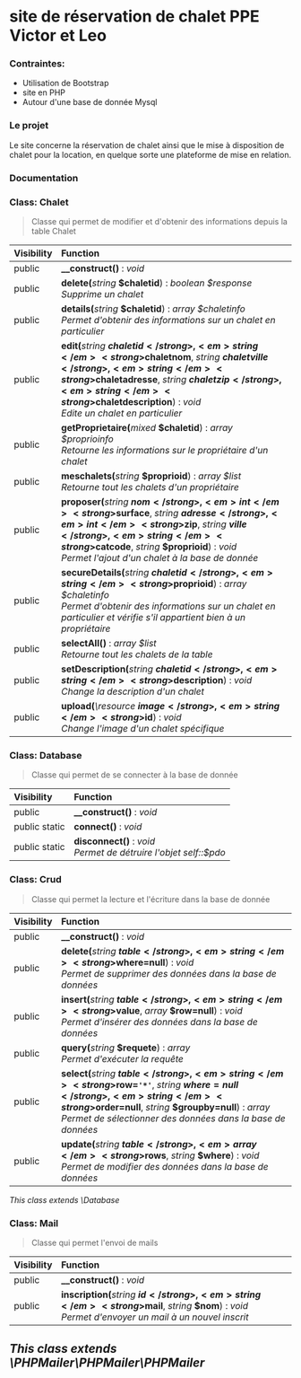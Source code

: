 # site de réservation de chalet PPE Victor et Leo

### Contraintes:

- Utilisation de Bootstrap
- site en PHP
- Autour d'une base de donnée Mysql


### Le projet

Le site concerne la réservation de chalet ainsi que le mise à disposition de chalet pour la location, en quelque sorte une plateforme de mise en relation.

### Documentation
### Class: Chalet

> Classe qui permet de modifier et d'obtenir des informations depuis la table Chalet

| Visibility | Function |
|:-----------|:---------|
| public | <strong>__construct()</strong> : <em>void</em> |
| public | <strong>delete(</strong><em>string</em> <strong>$chaletid</strong>)</strong> : <em>boolean $response</em><br /><em>Supprime un chalet</em> |
| public | <strong>details(</strong><em>string</em> <strong>$chaletid</strong>)</strong> : <em>array $chaletinfo</em><br /><em>Permet d'obtenir des informations sur un chalet en particulier</em> |
| public | <strong>edit(</strong><em>string</em> <strong>$chaletid</strong>, <em>string</em> <strong>$chaletnom</strong>, <em>string</em> <strong>$chaletville</strong>, <em>string</em> <strong>$chaletadresse</strong>, <em>string</em> <strong>$chaletzip</strong>, <em>string</em> <strong>$chaletdescription</strong>)</strong> : <em>void</em><br /><em>Edite un chalet en particulier</em> |
| public | <strong>getProprietaire(</strong><em>mixed</em> <strong>$chaletid</strong>)</strong> : <em>array $proprioinfo</em><br /><em>Retourne les informations sur le propriétaire d'un chalet</em> |
| public | <strong>meschalets(</strong><em>string</em> <strong>$proprioid</strong>)</strong> : <em>array $list</em><br /><em>Retourne tout les chalets d'un propriétaire</em> |
| public | <strong>proposer(</strong><em>string</em> <strong>$nom</strong>, <em>int</em> <strong>$surface</strong>, <em>string</em> <strong>$adresse</strong>, <em>int</em> <strong>$zip</strong>, <em>string</em> <strong>$ville</strong>, <em>string</em> <strong>$catcode</strong>, <em>string</em> <strong>$proprioid</strong>)</strong> : <em>void</em><br /><em>Permet l'ajout d'un chalet à la base de donnée</em> |
| public | <strong>secureDetails(</strong><em>string</em> <strong>$chaletid</strong>, <em>string</em> <strong>$proprioid</strong>)</strong> : <em>array $chaletinfo</em><br /><em>Permet d'obtenir des informations sur un chalet en particulier et vérifie s'il appartient bien à un propriétaire</em> |
| public | <strong>selectAll()</strong> : <em>array $list</em><br /><em>Retourne tout les chalets de la table</em> |
| public | <strong>setDescription(</strong><em>string</em> <strong>$chaletid</strong>, <em>string</em> <strong>$description</strong>)</strong> : <em>void</em><br /><em>Change la description d'un chalet</em> |
| public | <strong>upload(</strong><em>\resource</em> <strong>$image</strong>, <em>string</em> <strong>$id</strong>)</strong> : <em>void</em><br /><em>Change l'image d'un chalet spécifique</em> |


### Class: Database

> Classe qui permet de se connecter à la base de donnée

| Visibility | Function |
|:-----------|:---------|
| public | <strong>__construct()</strong> : <em>void</em> |
| public static | <strong>connect()</strong> : <em>void</em> |
| public static | <strong>disconnect()</strong> : <em>void</em><br /><em>Permet de détruire l'objet self::$pdo</em> |




### Class: Crud

> Classe qui permet la lecture et l'écriture dans la base de donnée

| Visibility | Function |
|:-----------|:---------|
| public | <strong>__construct()</strong> : <em>void</em> |
| public | <strong>delete(</strong><em>string</em> <strong>$table</strong>, <em>string</em> <strong>$where=null</strong>)</strong> : <em>void</em><br /><em>Permet de supprimer des données dans la base de données</em> |
| public | <strong>insert(</strong><em>string</em> <strong>$table</strong>, <em>string</em> <strong>$value</strong>, <em>array</em> <strong>$row=null</strong>)</strong> : <em>void</em><br /><em>Permet d'insérer des données dans la base de données</em> |
| public | <strong>query(</strong><em>string</em> <strong>$requete</strong>)</strong> : <em>array</em><br /><em>Permet d'exécuter la requête</em> |
| public | <strong>select(</strong><em>string</em> <strong>$table</strong>, <em>string</em> <strong>$row=`'*'`</strong>, <em>string</em> <strong>$where=null</strong>, <em>string</em> <strong>$order=null</strong>, <em>string</em> <strong>$groupby=null</strong>)</strong> : <em>array</em><br /><em>Permet de sélectionner des données dans la base de données</em> |
| public | <strong>update(</strong><em>string</em> <strong>$table</strong>, <em>array</em> <strong>$rows</strong>, <em>string</em> <strong>$where</strong>)</strong> : <em>void</em><br /><em>Permet de modifier des données dans la base de données</em> |

*This class extends \Database*

### Class: Mail

> Classe qui permet l'envoi de mails

| Visibility | Function |
|:-----------|:---------|
| public | <strong>__construct()</strong> : <em>void</em> |
| public | <strong>inscription(</strong><em>string</em> <strong>$id</strong>, <em>string</em> <strong>$mail</strong>, <em>string</em> <strong>$nom</strong>)</strong> : <em>void</em><br /><em>Permet d'envoyer un mail à un nouvel inscrit</em> |

*This class extends \PHPMailer\PHPMailer\PHPMailer*
 -
